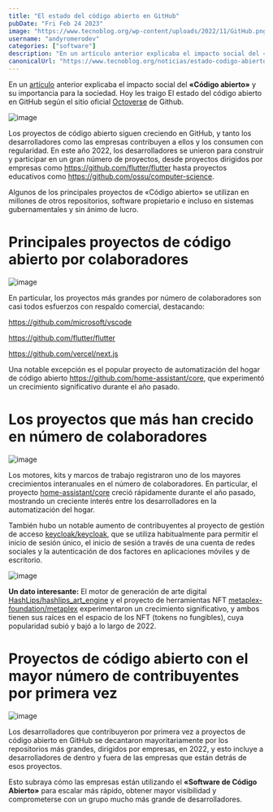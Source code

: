 ```yaml
---
title: "El estado del código abierto en GitHub"
pubDate: "Fri Feb 24 2023"
image: "https://www.tecnoblog.org/wp-content/uploads/2022/11/GitHub.png"
username: "andyromerodev"
categories: ["software"]
description: "En un artículo anterior explicaba el impacto social del «Código abierto» y su importancia para la sociedad. Hoy les traigo El estado del código abierto en GitHub según el sitio oficial Octoverse de Github."
canonicalUrl: "https://www.tecnoblog.org/noticias/estado-codigo-abierto-github/"
---
```


En un [artículo](https://www.cucoders.dev/publicaciones/andyromerodev/entendiendo-el-impacto-social-del-c-digo-abierto-) anterior explicaba el impacto social del **«Código abierto»** y su importancia para la sociedad. Hoy les traigo El estado del código abierto en GitHub según el sitio 
oficial [Octoverse](https://octoverse.github.com/2022/state-of-open-source) de Github.

![image](https://user-images.githubusercontent.com/9829547/221332663-1ef9e2de-4e1b-449e-92fd-2b8df910ad2e.png)

Los proyectos de código abierto siguen creciendo en GitHub, y tanto los desarrolladores como las empresas contribuyen a ellos y los consumen con regularidad. En este año 2022, los desarrolladores se unieron para construir y participar en un gran número de proyectos, desde proyectos dirigidos por empresas como https://github.com/flutter/flutter hasta proyectos educativos como https://github.com/ossu/computer-science.

Algunos de los principales proyectos de «Código abierto» se utilizan en millones de otros repositorios, software propietario e incluso en sistemas gubernamentales y sin ánimo de lucro.

<H1>Principales proyectos de código abierto por colaboradores</H1>

![image](https://user-images.githubusercontent.com/9829547/221332732-973b0e8f-1f3c-4e81-a20e-4523495b1699.png)

En particular, los proyectos más grandes por número de colaboradores son casi todos esfuerzos con respaldo comercial, destacando:

https://github.com/microsoft/vscode

https://github.com/flutter/flutter

https://github.com/vercel/next.js

Una notable excepción es el popular proyecto de automatización del hogar de código abierto https://github.com/home-assistant/core, que experimentó un crecimiento significativo durante el año pasado.

<H1>Los proyectos que más han crecido en número de colaboradores</H1>

![image](https://user-images.githubusercontent.com/9829547/221332758-5d52582a-c073-4ed1-a551-9d39aeb744fb.png)

Los motores, kits y marcos de trabajo registraron uno de los mayores crecimientos interanuales en el número de colaboradores. En particular, el proyecto [home-assistant/core](https://github.com/home-assistant/core) creció rápidamente durante el año pasado, mostrando un creciente interés entre los desarrolladores en la automatización del hogar.

También hubo un notable aumento de contribuyentes al proyecto de gestión de acceso [keycloak/keycloak](https://github.com/keycloak/keycloak), que se utiliza habitualmente para permitir el inicio de sesión único, el inicio de sesión a través de una cuenta de redes sociales y la autenticación de dos factores en aplicaciones móviles y de escritorio.

![image](https://user-images.githubusercontent.com/9829547/221332780-6d360dcb-ada6-4369-b8f4-fc13b16d0dd9.png)

**Un dato interesante:** El motor de generación de arte digital [HashLips/hashlips_art_engine](https://github.com/HashLips/hashlips_art_engine) y el proyecto de herramientas NFT [metaplex-foundation/metaplex](https://github.com/metaplex-foundation/metaplex) experimentaron un crecimiento significativo, y ambos tienen sus raíces en el espacio de los NFT (tokens no fungibles), cuya popularidad subió y bajó a lo largo de 2022.

<H1>Proyectos de código abierto con el mayor número de contribuyentes por primera vez</H1>

![image](https://user-images.githubusercontent.com/9829547/221332750-0de31edc-c44b-4235-8ca3-194bac999b9d.png)

Los desarrolladores que contribuyeron por primera vez a proyectos de código abierto en GitHub se decantaron mayoritariamente por los repositorios más grandes, dirigidos por empresas, en 2022, y esto incluye a desarrolladores de dentro y fuera de las empresas que están detrás de esos proyectos.

Esto subraya cómo las empresas están utilizando el **«Software de Código Abierto»** para escalar más rápido, obtener mayor visibilidad y comprometerse con un grupo mucho más grande de desarrolladores.

